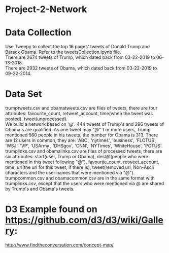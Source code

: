 # Project-2-Network  
# Data Collection  
Use Tweepy to collect the top 16 pages' tweets of Donald Trump and Barack Obama. Refer to the tweetsCollection.ipynb file.  
There are 2674 tweets of Trump, which dated back from 03-22-2019 to 06-13-2018.  
There are 2932 tweets of Obama, which dated back from 03-22-2019 to 09-22-2014.   


# Data Set  
trumptweets.csv and obamatweets.csv are files of tweets, there are four attributes: favourite_count, retweet_account, time(when the tweet was posted), tweet(unprocessed).   
We build a network based on '@'. 444 tweets of Trump's and 296 tweets of Obama's are qualified. As one tweet may "@" 1 or more users, Trump mentioned 560 people in his tweets, the number for Obama is 313. There are 12 users in common, they are: 'ABC', 'nytimes', 'business', 'FLOTUS', 'WSJ', 'VP', 'USArmy', 'DHSgov', 'CNN', 'NYTimes', 'WhiteHouse', 'POTUS'.    
trumplinks.csv and obamalinks.csv are files of processed tweets, there are six attributes: start(user, Trump or Obama), dest@(people who were mentioned in this tweet following "@"), favourite_count, retweet_account, time, url(the url for this tweet, if there is), tweet(removed url, Non-Ascii characters and the user names that were mentioned via "@").   
trumpcommon.csv and obamacommon.csv are in the same format with trumplinks.csv, except that the users who were mentioned via @ are shared by Trump's and Obama's tweets. 




# D3 Example found on https://github.com/d3/d3/wiki/Gallery:
http://www.findtheconversation.com/concept-map/

